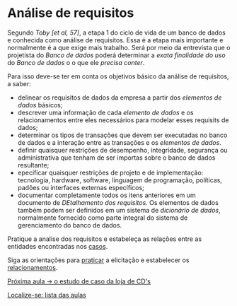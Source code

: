 # Análise de requisitos

Segundo *Toby [et al, 57]*, a etapa 1 do ciclo de vida de um banco de dados e conhecida como análise de requisitos. Essa é a etapa mais importante e normalmente é a que exige mais trabalho. Será por meio da entrevista que o projetista do *Banco de dados* poderá determinar a *exata finalidade do uso* do *Banco de dados* o o que ele *precisa conter*.

Para isso deve-se ter em conta os objetivos básico da análise de requisitos, a saber:

- delinear os requisitos de dados da empresa a partir dos *elementos de dados* básicos;
- descrever uma informação de cada *elemento de dados* e os relacionamentos entre eles necessários para modelar esses requisits de dados;
- determinar os tipos de transações que devem ser executadas no banco de dados e a interação entre as transações e  os *elementos de dados*.
- definir quaisquer restrições de desempenho, integridade, segurança ou administrativa que tenham de ser importas sobre o banco de dados resultante;
- epecificar quaisquer restrições de projeto e de implementação: tecnologia, hardware, software, linguagem de programação, políticas, padões ou interfaces externas específicos;
- documentar completamente todos os itens anteriores em um documento de *DEtalhamento dos requisitos*. Os elementos de dados também podem ser definidos em um sistema de *dicionário de dados*, normalmente fornecido como parte integral do sistema de gerenciamento do banco de dados.

Pratique a analise dos requisitos e estabeleça as relações entre as entidades encontradas nos [casos](https://github.com/tmenegaz/db_dendezeiros/blob/master/assunto/casos.md#estudos-de-caso).


Siga as orientações para [praticar](https://github.com/tmenegaz/db_dendezeiros/blob/master/assunto/casos.md#pratique) a elicitação e estabelecer os [relacionamentos](https://github.com/tmenegaz/db_dendezeiros/blob/master/assunto/casos.md#relacionamento).

[Próxima aula -> o estudo de caso da loja de CD's](https://github.com/tmenegaz/db_dendezeiros/blob/master/assunto/casos.md#loja-de-cds)

[Localize-se: lista das aulas](https://github.com/tmenegaz/db_dendezeiros/blob/master/assunto/lista.md#lista-de-aulas)
